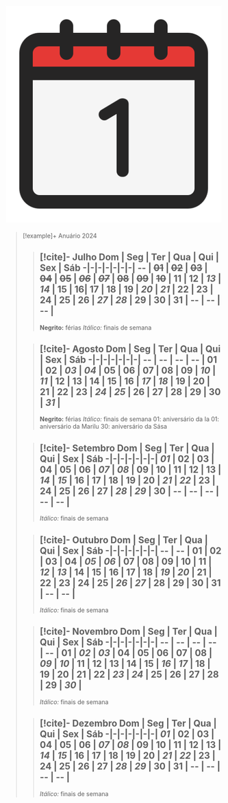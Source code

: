 ![image](.attachments/200f9579b97a40474992ae624fd8b13884f54a7c.png) 
---
> [!example]+ Anuário 2024
> > [!cite]- Julho
> > Dom | Seg | Ter | Qua | Qui | Sex | Sáb
> > -|-|-|-|-|-|-|
> > -- | ~~01~~ | ~~02~~ | ~~03~~ | ~~04~~ | ~~05~~ | ~~_06_~~ |
> > ~~_07_~~ | ~~08~~ | ~~09~~ | ~~10~~ | 11 | 12 | _13_ |
> > _14_ | 15 | 16| 17 | 18 | 19 | **_20_** |
> > **_21_** | **22** | **23** | **24** | **25** | **26** | **_27_** |
> > **_28_** | **29** | **30** | **31** | -- | -- | -- |
> > ---
> >  **Negrito:** férias
> >  _Itálico:_ finais de semana
>
> > [!cite]- Agosto
> >  Dom | Seg | Ter | Qua | Qui | Sex | Sáb
> > -|-|-|-|-|-|-|
> > -- | -- | -- | -- | **01** | **02** | **_03_** |
> > **_04_** | 05 | 06 | 07 | 08 | 09 | _10_ |
> > _11_ | 12 | 13 | 14 | 15 | 16 | _17_ |
> > _18_ | 19 | 20 | 21 | 22 | 23 | _24_ |
> > _25_ | 26 | 27 | 28 | 29 | 30 | _31_ |
> > ---
> >  **Negrito:** férias
> >  _Itálico:_ finais de semana
> > 01: aniversário da Ia
> > 01: aniversário da Marilu
> > 30: aniversário da Sása
>
> > [!cite]- Setembro
> >  Dom | Seg | Ter | Qua | Qui | Sex | Sáb
> > -|-|-|-|-|-|-|
> >  _01_ | 02 | 03 | 04 | 05 | 06 | _07_ |
> > _08_ | 09 | 10 | 11 | 12 | 13 | _14_ |
> > _15_ | 16 | 17 | 18 | 19 | 20 | _21_ |
> > _22_ | 23 | 24 | 25 | 26 | 27 | _28_ |
> > _29_ | 30 | -- | -- | -- | -- | -- |
> > ---
> >  _Itálico:_ finais de semana
>
> > [!cite]- Outubro
> > Dom | Seg | Ter | Qua | Qui | Sex | Sáb
> > -|-|-|-|-|-|-|
> >  -- | -- | 01 | 02 | 03 | 04 | _05_ |
> > _06_ | 07 | 08 | 09 | 10 | 11 | _12_ |
> > _13_ | 14 | 15 | 16 | 17 | 18 | _19_ |
> > _20_ | 21 | 22 | 23 | 24 | 25 | _26_ |
> > _27_ | 28 | 29 | 30 | 31 | -- | -- |
> > ---
> >   _Itálico:_ finais de semana
>
> > [!cite]- Novembro
> >   Dom | Seg | Ter | Qua | Qui | Sex | Sáb
> > -|-|-|-|-|-|-|
> >  -- | -- | -- | -- | -- | 01 | _02_ |
> > _03_ | 04 | 05 | 06 | 07 | 08 | _09_ |
> > _10_ | 11 | 12 | 13 | 14 | 15 | _16_ |
> > _17_ | 18 | 19 | 20 | 21 | 22 | _23_ |
> > _24_ | 25 | 26 | 27 | 28 | 29 | _30_ |
> > ---
> >   _Itálico:_ finais de semana
>
> > [!cite]- Dezembro
> >   Dom | Seg | Ter | Qua | Qui | Sex | Sáb
> > -|-|-|-|-|-|-|
> >  _01_ | 02 | 03 | 04 | 05 | 06 | _07_ |
> > _08_ | 09 | 10 | 11 | 12 | 13 | _14_ |
> > _15_ | 16 | 17 | 18 | 19 | 20 | _21_ |
> > _22_ | 23 | 24 | 25 | 26 | 27 | _28_ |
> > _29_ | 30 | 31 | -- | -- | -- | -- |
> > ---
> >   _Itálico:_ finais de semana